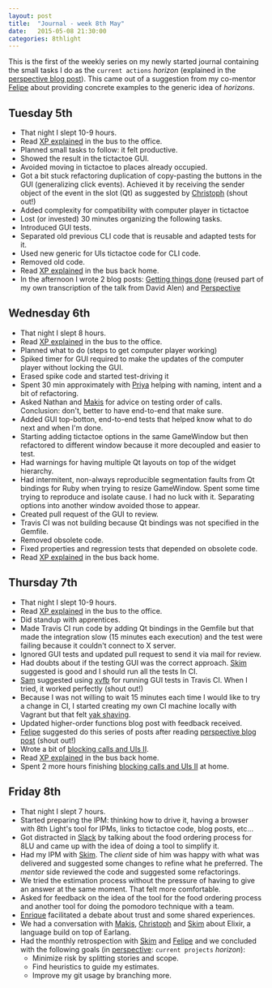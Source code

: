 ```yaml
---
layout: post
title:  "Journal - week 8th May"
date:   2015-05-08 21:30:00
categories: 8thlight
---
```

This is the first of the weekly series on my newly started journal containing the small tasks I do as the `current actions` *horizon* (explained in the [perspective blog post][perspective]). This came out of a suggestion from my co-mentor [Felipe][fsere] about providing concrete examples to the generic idea of *horizons*.

[perspective]: /8thlight/2015/05/06/perspective.html
[fsere]: http://dev.fesere.de/

Tuesday 5th
-----------
* That night I slept 10-9 hours. 
* Read [XP explained][xp] in the bus to the office.
* Planned small tasks to follow: it felt productive.
* Showed the result in the tictactoe GUI.
* Avoided moving in tictactoe to places already occupied.
* Got a bit stuck refactoring duplication of copy-pasting the buttons in the GUI  (generalizing click events). Achieved it by receiving the sender object of the event in the slot (Qt) as suggested by [Christoph][christoph] (shout out!)
* Added complexity for compatibility with computer player in tictactoe
* Lost (or invested) 30 minutes organizing the following tasks.
* Introduced GUI tests.
* Separated old previous CLI code that is reusable and adapted tests for it.
* Used new generic for UIs tictactoe code for CLI code.
* Removed old code.
* Read [XP explained][xp] in the bus back home.
* In the afternoon I wrote 2 blog posts: [Getting things done][gtd] (reused part of my own transcription of the talk from David Alen) and [Perspective][perspective]

[xp]: http://www.amazon.co.uk/Extreme-Programming-Explained-Embrace-Change/dp/0201616416
[gtd]: /8thlight/2015/05/05/getting-things-done.html
[christoph]: https://twitter.com/ChristophGockel

Wednesday 6th
-------------
* That night I slept 8 hours.
* Read [XP explained][xp] in the bus to the office.
* Planned what to do (steps to get computer player working)
* Spiked timer for GUI required to make the updates of the computer player without locking the GUI.
* Erased spike code and started test-driving it
* Spent 30 min approximately with [Priya][priya] helping with naming, intent and a bit of refactoring.
* Asked Nathan and [Makis][makis] for advice on testing order of calls. Conclusion: don't, better to have end-to-end that make sure.
* Added GUI top-botton, end-to-end tests that helped know what to do next and when I'm done.
* Starting adding tictactoe options in the same GameWindow but then refactored to different window because it more decoupled and easier to test.
* Had warnings for having multiple Qt layouts on top of the widget hierarchy.
* Had intermitent, non-always reproducible segmentation faults from Qt bindings for Ruby when trying to resize GameWindow. Spent some time trying to reproduce and isolate cause. I had no luck with it. Separating options into another window avoided those to appear.
* Created pull request of the GUI to review.
* Travis CI was not building because Qt bindings was not specified in the Gemfile.
* Removed obsolete code.
* Fixed properties and regression tests that depended on obsolete code.
* Read [XP explained][xp] in the bus back home.

[priya]: https://priyapatil101.wordpress.com/
[makis]: http://maikon.github.io/

Thursday 7th
------------
* That night I slept 10-9 hours.
* Read [XP explained][xp] in the bus to the office.
* Did standup with apprentices.
* Made Travis CI run code by adding Qt bindings in the Gemfile but that made the integration slow (15 minutes each execution) and the test were failing because it couldn't connect to X server.
* Ignored GUI tests and updated pull request to send it via mail for review.
* Had doubts about if the testing GUI was the correct approach. [Skim][skim] suggested is good and I should run all the tests In CI.
* [Sam][sam] suggested using [xvfb][xvfb] for running GUI tests in Travis CI. When I tried, it worked perfectly (shout out!) 
* Because I was not willing to wait 15 minutes each time I would like to try a change in CI, I started creating my own CI machine locally with Vagrant but that felt [yak shaving][yak-shaving].
* Updated higher-order functions blog post with feedback received.
* [Felipe][fsere] suggested do this series of posts after reading [perspective blog post][perspective] (shout out!)
* Wrote a bit of [blocking calls and UIs II][bc-and-uis-2].
* Read [XP explained][xp] in the bus back home.
* Spent 2 more hours finishing [blocking calls and UIs II][bc-and-uis-2] at home.

[skim]: http://skim.la/
[sam]: http://hanster.github.io/
[xvfb]: http://docs.travis-ci.com/user/gui-and-headless-browsers/
[yak-shaving]: http://en.wiktionary.org/wiki/yak_shaving
[bc-and-uis-2]: /8thlight/2015/05/07/blocking-calls-and-uis-ii.html

Friday 8th
----------
* That night I slept 7 hours.
* Started preparing the IPM: thinking how to drive it, having a browser with 8th Light's tool for IPMs, links to tictactoe code, blog posts, etc...
* Got distracted in [Slack][slack] by talking about the food ordering process for 8LU and came up with the idea of doing a tool to simplify it.
* Had my IPM with [Skim][skim]. The *client* side of him was happy with what was delivered and suggested some changes to refine what he preferred. The *mentor* side reviewed the code and suggested some refactorings.
* We tried the estimation process without the pressure of having to give an answer at the same moment. That felt more comfortable.
* Asked for feedback on the idea of the tool for the food ordering process and another tool for doing the pomodoro technique with a team.
* [Enrique][ecomba] facilitated a debate about trust and some shared experiences.
* We had a conversation with [Makis][makis], [Christoph][christoph] and [Skim][skim] about Elixir, a language build on top of Earlang.
* Had the monthly retrospection with [Skim][skim] and [Felipe][fsere] and we concluded with the following goals (in [perspective][perspective]: `current projects` *horizon*):
  * Minimize risk by splitting stories and scope.
  * Find heuristics to guide my estimates.
  * Improve my git usage by branching more.

[slack]: https://slack.com/
[ecomba]: http://ecomba.pro/
